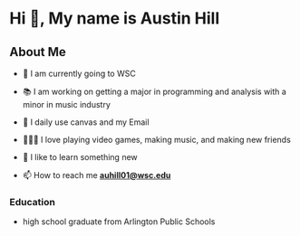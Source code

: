 # Hi 👋, My name is Austin Hill
## About Me

- 🏦 I am currently going to WSC

- 📚 I am working on getting a major in programming and analysis with a minor in music industry

- 🤔  I daily use canvas and my Email

- 👨🏻‍💻 I love playing video games, making music, and making new friends

- 🧠 I like to learn something new

- 📫 How to reach me **auhill01@wsc.edu**

### Education

- high school graduate from Arlington Public Schools


